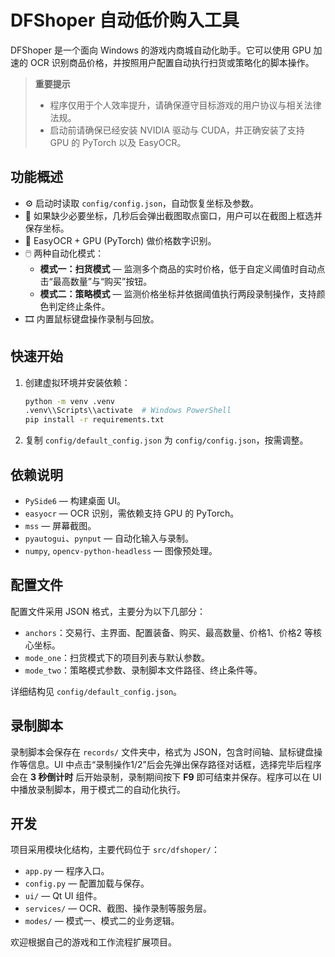 # DFShoper 自动低价购入工具

DFShoper 是一个面向 Windows 的游戏内商城自动化助手。它可以使用 GPU 加速的 OCR 识别商品价格，并按照用户配置自动执行扫货或策略化的脚本操作。

> **重要提示**
> - 程序仅用于个人效率提升，请确保遵守目标游戏的用户协议与相关法律法规。
> - 启动前请确保已经安装 NVIDIA 驱动与 CUDA，并正确安装了支持 GPU 的 PyTorch 以及 EasyOCR。

## 功能概述

- ⚙️ 启动时读取 `config/config.json`，自动恢复坐标及参数。
- 📸 如果缺少必要坐标，几秒后会弹出截图取点窗口，用户可以在截图上框选并保存坐标。
- 🧠 EasyOCR + GPU (PyTorch) 做价格数字识别。
- 🖱️ 两种自动化模式：
  - **模式一：扫货模式** — 监测多个商品的实时价格，低于自定义阈值时自动点击“最高数量”与“购买”按钮。
  - **模式二：策略模式** — 监测价格坐标并依据阈值执行两段录制操作，支持颜色判定终止条件。
- 🎞️ 内置鼠标键盘操作录制与回放。

## 快速开始

1. 创建虚拟环境并安装依赖：

   ```bash
   python -m venv .venv
   .venv\\Scripts\\activate  # Windows PowerShell
   pip install -r requirements.txt
   ```

2. 复制 `config/default_config.json` 为 `config/config.json`，按需调整。


## 依赖说明

- `PySide6` — 构建桌面 UI。
- `easyocr` — OCR 识别，需依赖支持 GPU 的 PyTorch。
- `mss` — 屏幕截图。
- `pyautogui`、`pynput` — 自动化输入与录制。
- `numpy`, `opencv-python-headless` — 图像预处理。

## 配置文件

配置文件采用 JSON 格式，主要分为以下几部分：

- `anchors`：交易行、主界面、配置装备、购买、最高数量、价格1、价格2 等核心坐标。
- `mode_one`：扫货模式下的项目列表与默认参数。
- `mode_two`：策略模式参数、录制脚本文件路径、终止条件等。

详细结构见 `config/default_config.json`。

## 录制脚本

录制脚本会保存在 `records/` 文件夹中，格式为 JSON，包含时间轴、鼠标键盘操作等信息。UI 中点击“录制操作1/2”后会先弹出保存路径对话框，选择完毕后程序会在 **3 秒倒计时** 后开始录制，录制期间按下 **F9** 即可结束并保存。程序可以在 UI 中播放录制脚本，用于模式二的自动化执行。

## 开发

项目采用模块化结构，主要代码位于 `src/dfshoper/`：

- `app.py` — 程序入口。
- `config.py` — 配置加载与保存。
- `ui/` — Qt UI 组件。
- `services/` — OCR、截图、操作录制等服务层。
- `modes/` — 模式一、模式二的业务逻辑。

欢迎根据自己的游戏和工作流程扩展项目。

